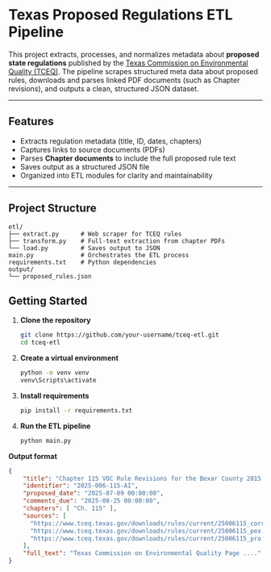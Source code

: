 # Texas Proposed Regulations ETL Pipeline

This project extracts, processes, and normalizes metadata about **proposed state regulations** published by the [Texas Commission on Environmental Quality (TCEQ)](https://www.tceq.texas.gov/rules/prop.html). The pipeline scrapes structured meta data about proposed rules, downloads and parses linked PDF documents (such as Chapter revisions), and outputs a clean, structured JSON dataset.

---

## Features

- Extracts regulation metadata (title, ID, dates, chapters)
- Captures links to source documents (PDFs)
- Parses **Chapter documents** to include the full proposed rule text
- Saves output as a structured JSON file
- Organized into ETL modules for clarity and maintainability

---

## Project Structure

```
etl/
├── extract.py      # Web scraper for TCEQ rules
├── transform.py    # Full-text extraction from chapter PDFs
└── load.py         # Saves output to JSON
main.py             # Orchestrates the ETL process
requirements.txt    # Python dependencies
output/
└── proposed_rules.json
```

## Getting Started

1. **Clone the repository**
   ```bash
   git clone https://github.com/your-username/tceq-etl.git
   cd tceq-etl
   ```

2. **Create a virtual environment**
   ```bash
   python -m venv venv
   venv\Scripts\activate
   ```

3. **Install requirements**
   ```bash
   pip install -r requirements.txt
   ```

4. **Run the ETL pipeline**
   ```bash
   python main.py
   ```

**Output format**

```json
{
    "title": "Chapter 115 VOC Rule Revisions for the Bexar County 2015 Eight Hour Ozone Serious Nonattainment AreaThe new and amended rules implemented through this rulemaking, if adopted, are necessary to address required federal Clean Air Act state implementation plan elements for the Bexar County serious ozone nonattainment area.",
    "identifier": "2025-006-115-AI",
    "proposed_date": "2025-07-09 00:00:00",
    "comments_due": "2025-08-25 00:00:00",
    "chapters": [ "Ch. 115" ],
    "sources": [
      "https://www.tceq.texas.gov/downloads/rules/current/25006115_correction.pdf",
      "https://www.tceq.texas.gov/downloads/rules/current/25006115_pex.pdf",
      "https://www.tceq.texas.gov/downloads/rules/current/25006115_pro.pdf"
    ],
    "full_text": "Texas Commission on Environmental Quality Page ...."
}
```